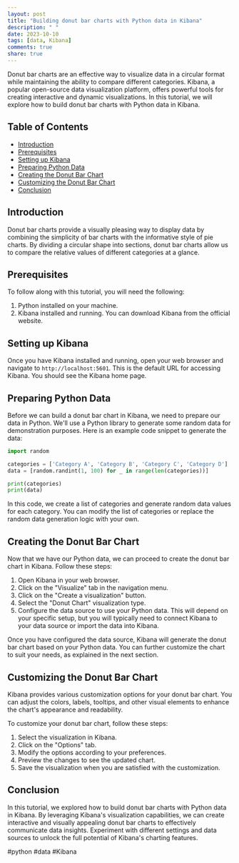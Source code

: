 ```yaml
---
layout: post
title: "Building donut bar charts with Python data in Kibana"
description: " "
date: 2023-10-10
tags: [data, Kibana]
comments: true
share: true
---
```


Donut bar charts are an effective way to visualize data in a circular format while maintaining the ability to compare different categories. Kibana, a popular open-source data visualization platform, offers powerful tools for creating interactive and dynamic visualizations. In this tutorial, we will explore how to build donut bar charts with Python data in Kibana.

## Table of Contents
- [Introduction](#introduction)
- [Prerequisites](#prerequisites)
- [Setting up Kibana](#setting-up-kibana)
- [Preparing Python Data](#preparing-python-data)
- [Creating the Donut Bar Chart](#creating-the-donut-bar-chart)
- [Customizing the Donut Bar Chart](#customizing-the-donut-bar-chart)
- [Conclusion](#conclusion)

## Introduction
Donut bar charts provide a visually pleasing way to display data by combining the simplicity of bar charts with the informative style of pie charts. By dividing a circular shape into sections, donut bar charts allow us to compare the relative values of different categories at a glance.

## Prerequisites
To follow along with this tutorial, you will need the following:

1. Python installed on your machine.
2. Kibana installed and running. You can download Kibana from the official website.

## Setting up Kibana
Once you have Kibana installed and running, open your web browser and navigate to `http://localhost:5601`. This is the default URL for accessing Kibana. You should see the Kibana home page.

## Preparing Python Data
Before we can build a donut bar chart in Kibana, we need to prepare our data in Python. We'll use a Python library to generate some random data for demonstration purposes. Here is an example code snippet to generate the data:

```python
import random

categories = ['Category A', 'Category B', 'Category C', 'Category D']
data = [random.randint(1, 100) for _ in range(len(categories))]

print(categories)
print(data)
```

In this code, we create a list of categories and generate random data values for each category. You can modify the list of categories or replace the random data generation logic with your own.

## Creating the Donut Bar Chart
Now that we have our Python data, we can proceed to create the donut bar chart in Kibana. Follow these steps:

1. Open Kibana in your web browser.
2. Click on the "Visualize" tab in the navigation menu.
3. Click on the "Create a visualization" button.
4. Select the "Donut Chart" visualization type.
5. Configure the data source to use your Python data. This will depend on your specific setup, but you will typically need to connect Kibana to your data source or import the data into Kibana.

Once you have configured the data source, Kibana will generate the donut bar chart based on your Python data. You can further customize the chart to suit your needs, as explained in the next section.

## Customizing the Donut Bar Chart
Kibana provides various customization options for your donut bar chart. You can adjust the colors, labels, tooltips, and other visual elements to enhance the chart's appearance and readability.

To customize your donut bar chart, follow these steps:

1. Select the visualization in Kibana.
2. Click on the "Options" tab.
3. Modify the options according to your preferences.
4. Preview the changes to see the updated chart.
5. Save the visualization when you are satisfied with the customization.

## Conclusion
In this tutorial, we explored how to build donut bar charts with Python data in Kibana. By leveraging Kibana's visualization capabilities, we can create interactive and visually appealing donut bar charts to effectively communicate data insights. Experiment with different settings and data sources to unlock the full potential of Kibana's charting features.

#python #data #Kibana